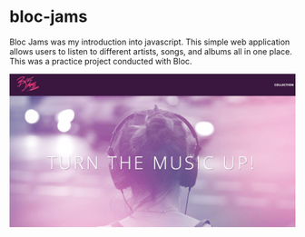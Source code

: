 # bloc-jams

Bloc Jams was my introduction into javascript. This simple web application allows users to listen to different artists, songs, and albums all in one place. This was a practice project conducted with Bloc.

![Screenshot](bloc-jams-home.jpg)


